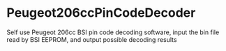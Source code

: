 # Peugeot206ccPinCodeDecoder
Self use Peugeot 206cc BSI pin code decoding software, input the bin file read by BSI EEPROM, and output possible decoding results
